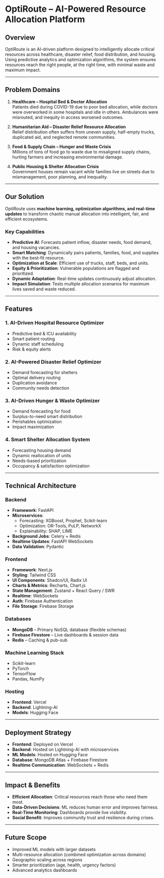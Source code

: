 # OptiRoute – AI-Powered Resource Allocation Platform

## Overview

OptiRoute is an AI-driven platform designed to intelligently allocate critical resources across healthcare, disaster relief, food distribution, and housing. Using predictive analytics and optimization algorithms, the system ensures resources reach the right people, at the right time, with minimal waste and maximum impact.

---

## Problem Domains

1. **Healthcare – Hospital Bed & Doctor Allocation**  
   Patients died during COVID-19 due to poor bed allocation, while doctors were overworked in some hospitals and idle in others. Ambulances were misrouted, and inequity in access worsened outcomes.

2. **Humanitarian Aid – Disaster Relief Resource Allocation**  
   Relief distribution often suffers from uneven supply, half-empty trucks, duplicated aid, and neglected remote communities.

3. **Food & Supply Chain – Hunger and Waste Crisis**  
   Millions of tons of food go to waste due to misaligned supply chains, hurting farmers and increasing environmental damage.

4. **Public Housing & Shelter Allocation Crisis**  
   Government houses remain vacant while families live on streets due to mismanagement, poor planning, and inequality.

---

## Our Solution

OptiRoute uses **machine learning, optimization algorithms, and real-time updates** to transform chaotic manual allocation into intelligent, fair, and efficient ecosystems.

### Key Capabilities
- **Predictive AI**: Forecasts patient inflow, disaster needs, food demand, and housing vacancies.  
- **Smart Matching**: Dynamically pairs patients, families, food, and supplies with the best-fit resource.  
- **Optimization at Scale**: Efficient use of trucks, staff, beds, and units.  
- **Equity & Prioritization**: Vulnerable populations are flagged and prioritized.  
- **Dynamic Adaptation**: Real-time updates continuously adjust allocation.  
- **Impact Simulation**: Tests multiple allocation scenarios for maximum lives saved and waste reduced.

---

## Features

### 1. AI-Driven Hospital Resource Optimizer
- Predictive bed & ICU availability  
- Smart patient routing  
- Dynamic staff scheduling  
- Risk & equity alerts  

### 2. AI-Powered Disaster Relief Optimizer
- Demand forecasting for shelters  
- Optimal delivery routing  
- Duplication avoidance  
- Community needs detection  

### 3. AI-Driven Hunger & Waste Optimizer
- Demand forecasting for food  
- Surplus-to-need smart distribution  
- Perishables optimization  
- Impact maximization  

### 4. Smart Shelter Allocation System
- Forecasting housing demand  
- Dynamic reallocation of units  
- Needs-based prioritization  
- Occupancy & satisfaction optimization  

---

## Technical Architecture

### Backend
- **Framework**: FastAPI  
- **Microservices**:
  - Forecasting: XGBoost, Prophet, Scikit-learn  
  - Optimization: OR-Tools, PuLP, NetworkX  
  - Explainability: SHAP, LIME  
- **Background Jobs**: Celery + Redis  
- **Realtime Updates**: FastAPI WebSockets  
- **Data Validation**: Pydantic  

### Frontend
- **Framework**: Next.js  
- **Styling**: Tailwind CSS  
- **UI Components**: Shadcn/UI, Radix UI  
- **Charts & Metrics**: Recharts, Chart.js  
- **State Management**: Zustand + React Query / SWR  
- **Realtime**: WebSockets  
- **Auth**: Firebase Authentication  
- **File Storage**: Firebase Storage  

### Databases
- **MongoDB** – Primary NoSQL database (flexible schemas)  
- **Firebase Firestore** – Live dashboards & session data  
- **Redis** – Caching & pub-sub  

### Machine Learning Stack
- Scikit-learn  
- PyTorch  
- TensorFlow  
- Pandas, NumPy  

### Hosting
- **Frontend**: Vercel  
- **Backend**: Lightning-AI  
- **Models**: Hugging Face  

---

## Deployment Strategy

- **Frontend**: Deployed on Vercel  
- **Backend**: Hosted on Lightning-AI with microservices  
- **ML Models**: Hosted on Hugging Face  
- **Database**: MongoDB Atlas + Firebase Firestore  
- **Realtime Communication**: WebSockets + Redis  

---

## Impact & Benefits

- **Efficient Allocation**: Critical resources reach those who need them most.  
- **Data-Driven Decisions**: ML reduces human error and improves fairness.  
- **Real-Time Monitoring**: Dashboards provide live visibility.  
- **Social Benefit**: Improves community trust and resilience during crises.  

---

## Future Scope

- Improved ML models with larger datasets  
- Multi-resource allocation (combined optimization across domains)  
- Geographic scaling across regions  
- Smarter prioritization (age, health, urgency factors)  
- Advanced analytics dashboards   
